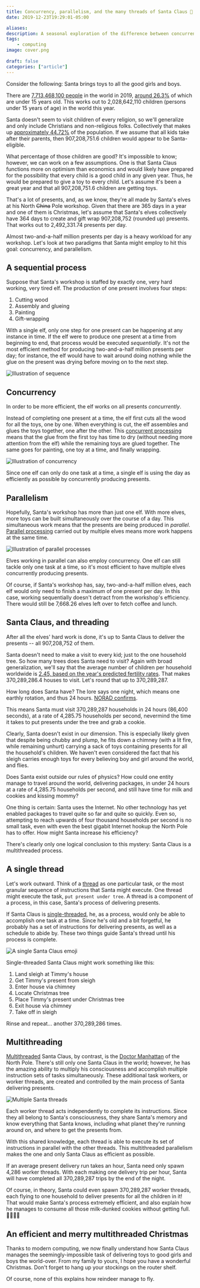```yaml
---
title: Concurrency, parallelism, and the many threads of Santa Claus 🎅
date: 2019-12-23T19:29:01-05:00

aliases:
description: A seasonal exploration of the difference between concurrent, parallel, and multithreaded processes.
tags:
    - computing
image: cover.png
 
draft: false
categories: ["article"]
---
```


Consider the following: Santa brings toys to all the good girls and boys.

There are [7,713,468,100 people](https://en.wikipedia.org/wiki/Demographics_of_the_world#Current_population_distribution) in the world in 2019, [around 26.3%](https://en.wikipedia.org/wiki/Demographics_of_the_world#Age_structure) of which are under 15 years old. This works out to 2,028,642,110 children (persons under 15 years of age) in the world this year.

Santa doesn't seem to visit children of every religion, so we'll generalize and only include Christians and non-religious folks. Collectively that makes up [approximately 44.72%](https://en.wikipedia.org/wiki/List_of_religious_populations#Adherent_estimates_in_2019) of the population. If we assume that all kids take after their parents, then 907,208,751.6 children would appear to be Santa-eligible.

What percentage of those children are good? It's impossible to know; however, we can work on a few assumptions. One is that Santa Claus functions more on optimism than economics and would likely have prepared for the possibility that every child is a good child in any given year. Thus, he would be prepared to give a toy to every child. Let's assume it's been a great year and that all 907,208,751.6 children are getting toys.

That's a lot of presents, and, as we know, they're all made by Santa's elves at his North ~~China~~ Pole workshop. Given that there are 365 days in a year and one of them is Christmas, let's assume that Santa's elves collectively have 364 days to create and gift wrap 907,208,752 (rounded up) presents. That works out to 2,492,331.74 presents per day.

Almost two-and-a-half million presents per day is a heavy workload for any workshop. Let's look at two paradigms that Santa might employ to hit this goal: concurrency, and parallelism.

## A sequential process

Suppose that Santa's workshop is staffed by exactly one, very hard working, very tired elf. The production of one present involves four steps:

1. Cutting wood
2. Assembly and glueing
3. Painting
4. Gift-wrapping

With a single elf, only one step for one present can be happening at any instance in time. If the elf were to produce one present at a time from beginning to end, that process would be executed _sequentially_. It's not the most efficient method for producing two-and-a-half million presents per day; for instance, the elf would have to wait around doing nothing while the glue on the present was drying before moving on to the next step.

![Illustration of sequence](sequence.png)

## Concurrency

In order to be more efficient, the elf works on all presents _concurrently_.

Instead of completing one present at a time, the elf first cuts all the wood for all the toys, one by one. When everything is cut, the elf assembles and glues the toys together, one after the other. This [concurrent processing](https://en.wikipedia.org/wiki/Concurrent_computing) means that the glue from the first toy has time to dry (without needing more attention from the elf) while the remaining toys are glued together. The same goes for painting, one toy at a time, and finally wrapping.

![Illustration of concurrency](concurrency.png)

Since one elf can only do one task at a time, a single elf is using the day as efficiently as possible by concurrently producing presents.

## Parallelism

Hopefully, Santa's workshop has more than just one elf. With more elves, more toys can be built simultaneously over the course of a day. This simultaneous work means that the presents are being produced in _parallel_. [Parallel processing](https://en.wikipedia.org/wiki/Parallel_computing) carried out by multiple elves means more work happens at the same time.

![Illustration of parallel processes](parallel.png)

Elves working in parallel can also employ concurrency. One elf can still tackle only one task at a time, so it's most efficient to have multiple elves concurrently producing presents.

Of course, if Santa's workshop has, say, two-and-a-half million elves, each elf would only need to finish a maximum of one present per day. In this case, working sequentially doesn't detract from the workshop's efficiency. There would still be 7,668.26 elves left over to fetch coffee and lunch.

## Santa Claus, and threading

After all the elves' hard work is done, it's up to Santa Claus to deliver the presents -- all 907,208,752 of them.

Santa doesn't need to make a visit to every kid; just to the one household tree. So how many trees does Santa need to visit? Again with broad generalization, we'll say that the average number of children per household worldwide is [2.45, based on the year's predicted fertility rates](https://en.wikipedia.org/wiki/Demographics_of_the_world#Total_fertility_rate). That makes 370,289,286.4 houses to visit. Let's round that up to 370,289,287.

How long does Santa have? The lore says one night, which means one earthly rotation, and thus 24 hours. [NORAD confirms](https://www.noradsanta.org/en/).

This means Santa must visit 370,289,287 households in 24 hours (86,400 seconds), at a rate of 4,285.75 households per second, nevermind the time it takes to put presents under the tree and grab a cookie.

Clearly, Santa doesn't exist in our dimension. This is especially likely given that despite being chubby and plump, he fits down a chimney (with a lit fire, while remaining unhurt) carrying a sack of toys containing presents for all the household's children. We haven't even considered the fact that his sleigh carries enough toys for every believing boy and girl around the world, and flies.

Does Santa exist outside our rules of physics? How could one entity manage to travel around the world, delivering packages, in under 24 hours at a rate of 4,285.75 households per second, and still have time for milk and cookies and kissing mommy?

One thing is certain: Santa uses the Internet. No other technology has yet enabled packages to travel quite so far and quite so quickly. Even so, attempting to reach upwards of four thousand households per second is no small task, even with even the best gigabit Internet hookup the North Pole has to offer. How might Santa increase his efficiency?

There's clearly only one logical conclusion to this mystery: Santa Claus is a multithreaded process.

## A single thread

Let's work outward. Think of a [thread](https://en.wikipedia.org/wiki/Thread_(computing)) as one particular task, or the most granular sequence of instructions that Santa might execute. One thread might execute the task, `put present under tree`. A thread is a component of a process, in this case, Santa's process of delivering presents.

If Santa Claus is [single-threaded](https://en.wikipedia.org/wiki/Thread_(computing)#Single_threading), he, as a process, would only be able to accomplish one task at a time. Since he's old and a bit forgetful, he probably has a set of instructions for delivering presents, as well as a schedule to abide by. These two things guide Santa's thread until his process is complete.

![A single Santa Claus emoji](single.png)

Single-threaded Santa Claus might work something like this:

1. Land sleigh at Timmy's house
2. Get Timmy's present from sleigh
3. Enter house via chimney
4. Locate Christmas tree
5. Place Timmy's present under Christmas tree
6. Exit house via chimney
7. Take off in sleigh

Rinse and repeat... another 370,289,286 times.

## Multithreading

[Multithreaded](https://en.wikipedia.org/wiki/Thread_(computing)#Multithreading) Santa Claus, by contrast, is the [Doctor Manhattan](https://dc.fandom.com/wiki/Jonathan_Osterman_(Watchmen)) of the North Pole. There's still only one Santa Claus in the world; however, he has the amazing ability to multiply his consciousness and accomplish multiple instruction sets of tasks simultaneously. These additional task workers, or worker threads, are created and controlled by the main process of Santa delivering presents.

![Multiple Santa threads](cover.png)

Each worker thread acts independently to complete its instructions. Since they all belong to Santa's consciousness, they share Santa's memory and know everything that Santa knows, including what planet they're running around on, and where to get the presents from.

With this shared knowledge, each thread is able to execute its set of instructions in parallel with the other threads. This multithreaded parallelism makes the one and only Santa Claus as efficient as possible.

If an average present delivery run takes an hour, Santa need only spawn 4,286 worker threads. With each making one delivery trip per hour, Santa will have completed all 370,289,287 trips by the end of the night.

Of course, in theory, Santa could even spawn 370,289,287 worker threads, each flying to one household to deliver presents for all the children in it! That would make Santa's process extremely efficient, and also explain how he manages to consume all those milk-dunked cookies without getting full. 🥛🍪🍪🍪

## An efficient and merry multithreaded Christmas

Thanks to modern computing, we now finally understand how Santa Claus manages the seemingly-impossible task of delivering toys to good girls and boys the world-over. From my family to yours, I hope you have a wonderful Christmas. Don't forget to hang up your stockings on the router shelf.

Of course, none of this explains how reindeer manage to fly.
